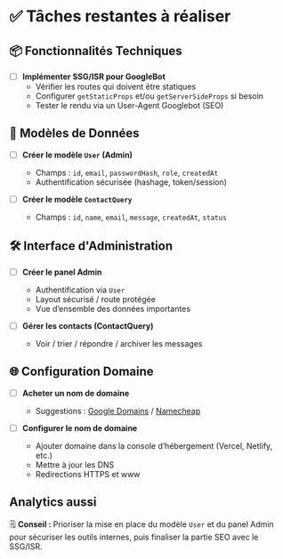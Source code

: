 # ✅ Tâches restantes à réaliser

## 📦 Fonctionnalités Techniques

- [ ] **Implémenter SSG/ISR pour GoogleBot**
  - Vérifier les routes qui doivent être statiques
  - Configurer `getStaticProps` et/ou `getServerSideProps` si besoin
  - Tester le rendu via un User-Agent Googlebot (SEO)

## 🧩 Modèles de Données

- [ ] **Créer le modèle `User` (Admin)**
  - Champs : `id`, `email`, `passwordHash`, `role`, `createdAt`
  - Authentification sécurisée (hashage, token/session)

- [ ] **Créer le modèle `ContactQuery`**
  - Champs : `id`, `name`, `email`, `message`, `createdAt`, `status`

## 🛠️ Interface d'Administration

- [ ] **Créer le panel Admin**
  - Authentification via `User`
  - Layout sécurisé / route protégée
  - Vue d’ensemble des données importantes

- [ ] **Gérer les contacts (ContactQuery)**
  - Voir / trier / répondre / archiver les messages

## 🌐 Configuration Domaine

- [ ] **Acheter un nom de domaine**
  - Suggestions : [Google Domains](https://domains.google) / [Namecheap](https://www.namecheap.com)

- [ ] **Configurer le nom de domaine**
  - Ajouter domaine dans la console d’hébergement (Vercel, Netlify, etc.)
  - Mettre à jour les DNS
  - Redirections HTTPS et www

Analytics aussi
---

🗒️ **Conseil :** Prioriser la mise en place du modèle `User` et du panel Admin pour sécuriser les outils internes, puis finaliser la partie SEO avec le SSG/ISR.
